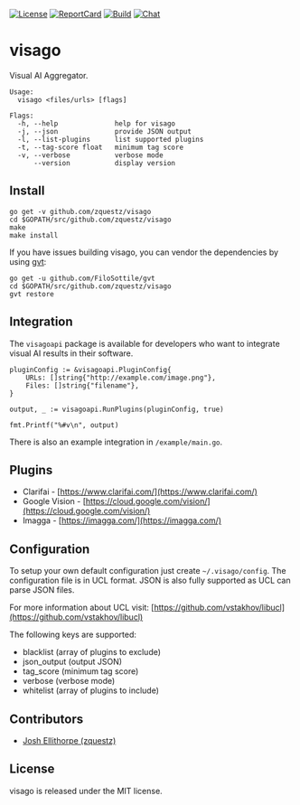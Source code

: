 [![License][License-Image]][License-URL] [![ReportCard][ReportCard-Image]][ReportCard-URL] [![Build][Build-Status-Image]][Build-Status-URL] [![Chat][Chat-Image]][Chat-URL]
# visago
Visual AI Aggregator.

```
Usage:
  visago <files/urls> [flags]

Flags:
  -h, --help              help for visago
  -j, --json              provide JSON output
  -l, --list-plugins      list supported plugins
  -t, --tag-score float   minimum tag score
  -v, --verbose           verbose mode
      --version           display version
```

## Install

```
go get -v github.com/zquestz/visago
cd $GOPATH/src/github.com/zquestz/visago
make
make install
```

If you have issues building visago, you can vendor the dependencies by using [gvt](https://github.com/FiloSottile/gvt):

```
go get -u github.com/FiloSottile/gvt
cd $GOPATH/src/github.com/zquestz/visago
gvt restore
```

## Integration

The `visagoapi` package is available for developers who want to integrate visual AI results in their software.

```
pluginConfig := &visagoapi.PluginConfig{
	URLs: []string{"http://example.com/image.png"},
	Files: []string{"filename"},
}

output, _ := visagoapi.RunPlugins(pluginConfig, true)

fmt.Printf("%#v\n", output)
```

There is also an example integration in `/example/main.go`.

## Plugins

* Clarifai - [https://www.clarifai.com/](https://www.clarifai.com/)
* Google Vision - [https://cloud.google.com/vision/](https://cloud.google.com/vision/)
* Imagga - [https://imagga.com/](https://imagga.com/)

## Configuration

To setup your own default configuration just create `~/.visago/config`. The configuration file is in UCL format. JSON is also fully supported as UCL can parse JSON files.

For more information about UCL visit:
[https://github.com/vstakhov/libucl](https://github.com/vstakhov/libucl)

The following keys are supported:

* blacklist (array of plugins to exclude)
* json_output (output JSON)
* tag_score (minimum tag score)
* verbose (verbose mode)
* whitelist (array of plugins to include)

## Contributors

* [Josh Ellithorpe (zquestz)](https://github.com/zquestz/)

## License

visago is released under the MIT license.

[License-URL]: http://opensource.org/licenses/MIT
[License-Image]: https://img.shields.io/npm/l/express.svg
[ReportCard-URL]: http://goreportcard.com/report/zquestz/visago
[ReportCard-Image]: https://goreportcard.com/badge/github.com/zquestz/visago
[Build-Status-URL]: http://travis-ci.org/zquestz/visago
[Build-Status-Image]: https://travis-ci.org/zquestz/visago.svg?branch=master
[Chat-Image]: https://badges.gitter.im/zquestz/visago.svg
[Chat-URL]: https://gitter.im/zquestz/visago?utm_source=badge&utm_medium=badge&utm_campaign=pr-badge&utm_content=badge
